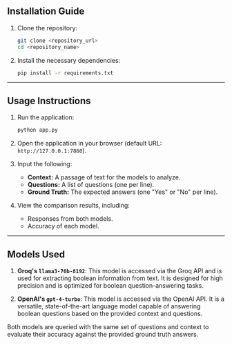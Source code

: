 ## Installation Guide

1. Clone the repository:
    ```bash
    git clone <repository_url>
    cd <repository_name>
    ```

2. Install the necessary dependencies:
    ```bash
    pip install -r requirements.txt
    ```


---

## Usage Instructions

1. Run the application:
    ```bash
    python app.py
    ```

2. Open the application in your browser (default URL: `http://127.0.0.1:7860`).

3. Input the following:
    - **Context:** A passage of text for the models to analyze.
    - **Questions:** A list of questions (one per line).
    - **Ground Truth:** The expected answers (one "Yes" or "No" per line).

4. View the comparison results, including:
    - Responses from both models.
    - Accuracy of each model.

---

## Models Used

1. **Groq's `llama3-70b-8192`**: This model is accessed via the Groq API and is used for extracting boolean information from text. It is designed for high precision and is optimized for boolean question-answering tasks.

2. **OpenAI's `gpt-4-turbo`**: This model is accessed via the OpenAI API. It is a versatile, state-of-the-art language model capable of answering boolean questions based on the provided context and questions.

Both models are queried with the same set of questions and context to evaluate their accuracy against the provided ground truth answers.
